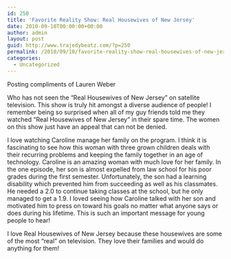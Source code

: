 ```yaml
---
id: 250
title: 'Favorite Reality Show: Real Housewives of New Jersey'
date: 2010-09-10T00:00:00+00:00
author: admin
layout: post
guid: http://www.trajedybeatz.com/?p=250
permalink: /2010/09/10/favorite-reality-show-real-housewives-of-new-jersey/
categories:
  - Uncategorized
---
```

Posting compliments of Lauren Weber

Who has not seen the &#8220;Real Housewives of New Jersey” on satellite television. This show is truly hit amongst a diverse audience of people! I remember being so surprised when all of my guy friends told me they watched &#8220;Real Housewives of New Jersey&#8221; in their spare time. The women on this show just have an appeal that can not be denied.

I love watching Caroline manage her family on the program. I think it is fascinating to see how this woman with three grown children deals with their recurring problems and keeping the family together in an age of technology. Caroline is an amazing woman with much love for her family. In the one episode, her son is almost expelled from law school for his poor grades during the first semester. Unfortunately, the son had a learning disability which prevented him from succeeding as well as his classmates. He needed a 2.0 to continue taking classes at the school, but he only managed to get a 1.9. I loved seeing how Caroline talked with her son and motivated him to press on toward his goals no matter what anyone says or does during his lifetime. This is such an important message for young people to hear!

I love Real Housewives of New Jersey because these housewives are some of the most &#8220;real&#8221; on television. They love their families and would do anything for them!